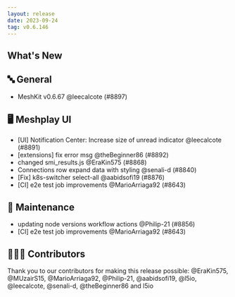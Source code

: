 ```yaml
---
layout: release
date: 2023-09-24
tag: v0.6.146
---
```


## What's New
## 🔤 General
- MeshKit v0.6.67 @leecalcote (#8897)

## 🖥 Meshplay UI

- [UI] Notification Center: Increase size of unread indicator @leecalcote (#8891)
- [extensions] fix error msg @theBeginner86 (#8892)
- changed smi_results.js @EraKin575 (#8868)
- Connections row expand data with styling @senali-d (#8840)
- [Fix] k8s-switcher select-all @aabidsofi19 (#8876)
- [CI] e2e test job improvements @MarioArriaga92 (#8643)

## 🧰 Maintenance

- updating node versions workflow actions @Philip-21 (#8856)
- [CI] e2e test job improvements @MarioArriaga92 (#8643)

## 👨🏽‍💻 Contributors

Thank you to our contributors for making this release possible:
@EraKin575, @MUzairS15, @MarioArriaga92, @Philip-21, @aabidsofi19, @l5io, @leecalcote, @senali-d, @theBeginner86 and l5io
